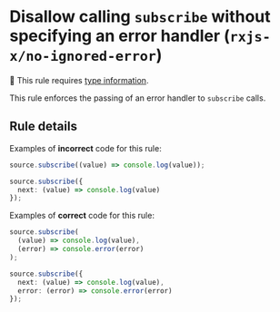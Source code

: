 # Disallow calling `subscribe` without specifying an error handler (`rxjs-x/no-ignored-error`)

💭 This rule requires [type information](https://typescript-eslint.io/linting/typed-linting).

<!-- end auto-generated rule header -->

This rule enforces the passing of an error handler to `subscribe` calls.

## Rule details

Examples of **incorrect** code for this rule:

```ts
source.subscribe((value) => console.log(value));
```

```ts
source.subscribe({
  next: (value) => console.log(value)
});
```

Examples of **correct** code for this rule:

```ts
source.subscribe(
  (value) => console.log(value),
  (error) => console.error(error)
);
```

```ts
source.subscribe({
  next: (value) => console.log(value),
  error: (error) => console.error(error)
});
```
